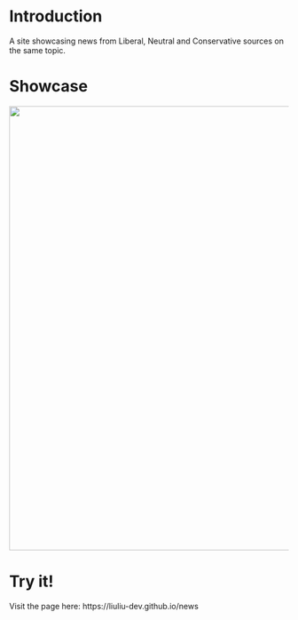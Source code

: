 <h1>Introduction</h1>
A site showcasing news from Liberal, Neutral and Conservative sources on the same topic.

<h1>Showcase</h1>
<img src="https://github.com/liuliu-dev/news/blob/master/News.gif" width="800">

<h1>Try it!</h1>
Visit the page here: https://liuliu-dev.github.io/news
